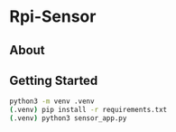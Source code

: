 # Rpi-Sensor

## About

## Getting Started
```sh
python3 -m venv .venv
(.venv) pip install -r requirements.txt
(.venv) python3 sensor_app.py
```

